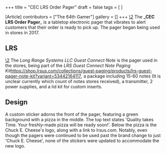 +++
title = "CEC LRS Order Pager"
draft = false
tags = [ ]

[Article]
contributors = ["The 64th Gamer"]
gallery = []
+++
[\2](\1)
The **_CEC LRS Order Pager**_ is a tabletop electronic pager that vibrates to alert customers that their order is ready to pick up. The pager began being used in stores in 2017.

##  LRS ## 
[\2](\1)
The _Long Range Systems LLC Guest Connect Note_ is the pager used in the stores, being part of the _LRS Guest Connect Note Paging Kit_<ref>https://shop.lrsus.com/collections/guest-paging/products/lrs-guest-pager-note-kit?variant=53442164117</ref>_,_ a package including 15-60 notes (It is unclear currently which count of notes stores received), a transmitter, 2 power supplies, and a lid kit for custom inserts.

##  Design ## 
A custom sticker adorns the front of the pager, featuring a green background with a pizza in the middle. The top text states 'Quality takes Time. Your freshly-made pizza will be ready soon!'. Below the pizza is the Chuck E. Cheese's logo, along with a link to lrsus.com. Notably, even though the pagers were continued to be used past the brand change to just 'Chuck E. Cheese', none of the stickers were updated to accommodate the new logo.